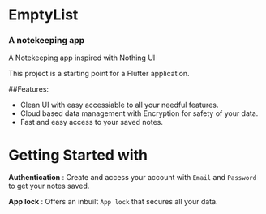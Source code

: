 # EmptyList
### A notekeeping app 

A Notekeeping app inspired with Nothing UI

This project is a starting point for a Flutter application.

##Features:

- Clean UI with easy accessiable to all your needful features.
- Cloud based data management with Encryption for safety of your data.
- Fast and easy access to your saved notes.

# Getting Started with
**Authentication** : Create and access your account with `Email` and `Password` to get your notes saved.

**App lock** : Offers an inbuilt ```App lock``` that secures all your data.

